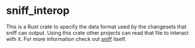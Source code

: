 # sniff_interop

This is a Rust crate to specify the data format used by the changesets that sniff can output.
Using this crate other projects can read that file to interact with it.
For more information check out [sniff](https://github.com/aticu/sniff) itself.
